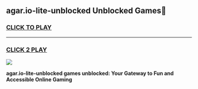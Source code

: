 
## agar.io-lite-unblocked Unblocked Games👋
<h3>
<a href="https://news.freeplayer.one?title=agar.io-lite-unblocked&ref=16F">CLICK TO PLAY</a></h3>
<hr>

<h3>
<a href="https://news.freeplayer.one?title=agar.io-lite-unblocked&ref=16F">CLICK 2 PLAY</a>
  
</h3>

<a href="https://news.freeplayer.one?title=agar.io-lite-unblocked&ref=16F/"><img src="https://clearcache.store/games.png"></a>


**agar.io-lite-unblocked games unblocked: Your Gateway to Fun and Accessible Online Gaming**
